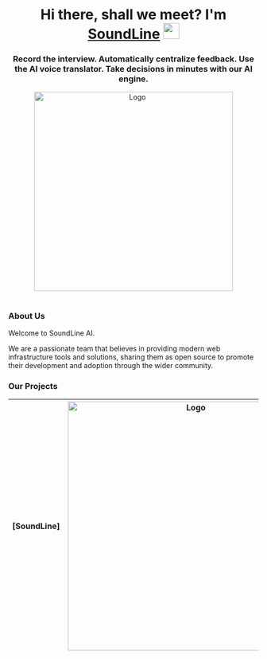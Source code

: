 <h1 align="center">Hi there, shall we meet? I'm <a href="https://SoundLine.app/" target="_blank">SoundLine</a> 
<img src="https://github.com/blackcater/blackcater/raw/main/images/Hi.gif" height="32"/></h1>
<h3 align="center">Record the interview. Automatically centralize feedback.
Use the AI voice translator. Take decisions in minutes with our AI engine.</h3>

<div align="center">
<img src="https://i.imgur.com/A0Ixclh.png" width="400" alt="Logo" />
</div>

<h1 align="center"></h1>

### About Us

Welcome to SoundLine AI.

We are a passionate team that believes in providing modern web infrastructure tools and solutions, sharing them as open source to promote their development and adoption through the wider community.

### Our Projects



|   [SoundLine]   |           <a href="https://github.com//" target="blank"><picture style="width: 500px"><source media="(prefers-color-scheme: light)" srcset="https://github.com//.github/blob/main/images/1.svg" /><source media="(prefers-color-scheme: dark)" srcset="blob:https://imgur.com/a41511d0-077c-4d0b-bef2-3015c3e141f8" /><img src="blob:https://imgur.com/a41511d0-077c-4d0b-bef2-3015c3e141f8" width="500" alt="Logo" /></picture></a>            |
| :----------: | :--------------------------------------------------------------------------------------------------------------------------------------------------------------------------------------------------------------------------------------------------------------------------------------------------------------------------------------------------------------------------------: |

